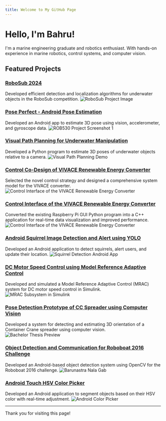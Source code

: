 ```yaml
---
title: Welcome to My GitHub Page
---
```


# Hello, I'm Bahru!

I'm a marine engineering graduate and robotics enthusiast. With hands-on experience in marine robotics, control systems, and computer vision.

## Featured Projects

### [RoboSub 2024](./projects/mrobosub.md)
Developed efficient detection and localization algorithms for underwater objects in the RoboSub competition.
![RoboSub Project Image](../assets/img/project_mrobosub.png)

### [Pose Perfect - Android Pose Estimation](./projects/pose_kalman.md)
Developed an Android app to estimate 3D pose using vision, accelerometer, and gyroscope data.
![ROB530 Project Screenshot 1](../assets/img/project_posePerfect_a.png)

### [Visual Path Planning for Underwater Manipulation](./projects/path_planning.md)
Developed a Python program to estimate 3D poses of underwater objects relative to a camera.
![Visual Path Planning Demo](../assets/img/project_pathPlanning.png)

### [Control Co-Design of VIVACE Renewable Energy Converter](./projects/vivace_ccd.md)
Selected the novel control strategy and designed a comprehensive system model for the VIVACE converter.
![Control Interface of the VIVACE Renewable Energy Converter](../assets/img/project_ccdVivace.png)

### [Control Interface of the VIVACE Renewable Energy Converter](./projects/vivace_gui.md)
Converted the existing Raspberry Pi GUI Python program into a C++ application for real-time data visualization and improved performance.
![Control Interface of the VIVACE Renewable Energy Converter](../assets/img/project_vivaceGui.jpeg)

### [Android Squirrel Image Detection and Alert using YOLO](./projects/squirrel_detection.md)
Developed an Android application to detect squirrels, alert users, and update their location.
![Squirrel Detection Android App](../assets/img/project_androidSquirrel_a.png)

### [DC Motor Speed Control using Model Reference Adaptive Control](./projects/dcmotor_mrac.md)
Developed and simulated a Model Reference Adaptive Control (MRAC) system for DC motor speed control in Simulink.
![MRAC Subsystem in Simulink](../assets/img/project_dcMotorMrac_b.png)

### [Pose Detection Prototype of CC Spreader using Computer Vision](./projects/spreader_pose.md)
Developed a system for detecting and estimating 3D orientation of a Container Crane spreader using computer vision.
![Bachelor Thesis Preview](../assets/img/project_spreaderDetection.png)

### [Object Detection and Communication for Roboboat 2016 Challenge](./projects/barunastra_roboboat.md)
Developed an Android-based object detection system using OpenCV for the Roboboat 2016 challenge.
![Barunastra Nala Gab](../assets/img/project_barunastra.png)

### [Android Touch HSV Color Picker](./projects/hsv_picker.md)
Developed an Android application to segment objects based on their HSV color with real-time adjustment.
![Android Color Picker](../assets/img/project_hsvPickerAndroid.jpeg)

---

Thank you for visiting this page!


